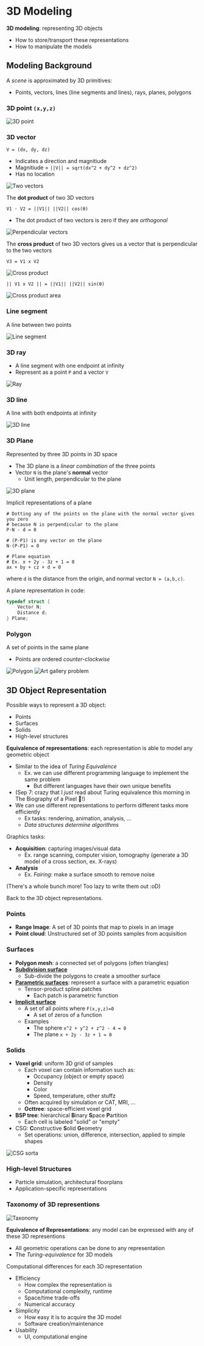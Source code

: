 # 3D Modeling

**3D modeling**: representing 3D objects
* How to store/transport these representations
* How to manipulate the models

## Modeling Background

A *scene* is approximated by 3D primitives:
* Points, vectors, lines (line segments and lines), rays, planes, polygons

### 3D point `(x,y,z)`

![3D point](images/3d-point.png)

### 3D vector

`V = (dx, dy, dz)`
* Indicates a direction and magnitiude
* Magnitiude = `||V|| = sqrt(dx^2 + dy^2 + dz^2)`
* Has no location

![Two vectors](images/two-vectors.png)

The **dot product** of two 3D vectors
```
V1 ⋅ V2 = ||V1|| ||V2|| cos(θ)
```
*  The dot product of two vectors is zero if they are *orthogonal*

![Perpendicular vectors](images/perpendicular-vectors.png)

The **cross product** of two 3D vectors gives us a vector that is perpendicular to the two vectors
```
V3 = V1 x V2 
``` 
![Cross product](images/cross-product.png)

```
|| V1 x V2 || = ||V1|| ||V2|| sin(θ)
```
![Cross product area](images/cross-product-area.png)

### Line segment
A line between two points

![Line segment](images/line-segment.png)

### 3D ray
* A line segment with one endpoint at infinity
* Represent as a point `P` and a vector `V`

![Ray](images/ray.png)

### 3D line
A line with both endpoints at infinity

![3D line](images/line.png)

### 3D Plane
Represented by three 3D points in 3D space
* The 3D plane is a *linear combination* of the three points
* Vector `N` is the plane's **normal** vector
  * Unit length, perpendicular to the plane

![3D plane](images/plane.png)

Implicit representations of a plane ️
```
# Dotting any of the points on the plane with the normal vector gives you zero
# because N is perpendicular to the plane
P⋅N - d = 0

# (P-P1) is any vector on the plane
N⋅(P-P1) = 0

# Plane equation
# Ex. x + 2y - 3z + 1 = 0
ax + by + cz + d = 0
```

where `d` is the distance from the origin, and normal vector `N = (a,b,c)`.

A plane representation in code:
```cpp
typedef struct {
    Vector N;
    Distance d;
} Plane;
```

### Polygon
A set of points in the same plane
* Points are ordered *counter-clockwise*

![Polygon](images/polygon.png)
![Art gallery problem](images/art-gallery-problem.png)

## 3D Object Representation
Possible ways to represent a 3D object:
* Points
* Surfaces
* Solids
* High-level structures

**Equivalence of representations**: each representation is able to model any geometric object
* Similar to the idea of *Turing Equivalence*
  * Ex. we can use different programming language to implement the same problem
    * But different languages have their own unique benefits
* (Sep 7: crazy that I *just* read about Turing equivalence this morning in The Biography of a Pixel 🤖!)
* We can use different representations to perform different tasks more efficiently
  * Ex tasks: rendering, animation, analysis, ...
  * *Data structures determine algorithms*

Graphics tasks:
* **Acquisition**: capturing images/visual data
  * Ex. range scanning, computer vision, tomography (generate a 3D model of a cross section, ex. X-rays)
* **Analysis**
  * Ex. *Fairing*: make a surface smooth to remove noise

(There's a whole bunch more! Too lazy to write them out :oD)

Back to the 3D object representations.

### Points

* **Range Image**: A set of 3D points that map to pixels in an image
* **Point cloud**: Unstructured set of 3D points samples from acquisition

### Surfaces

* **Polygon mesh**: a connected set of polygons (often triangles)
* [**Subdivision surface**](https://en.wikipedia.org/wiki/Subdivision_surface)
  * Sub-divide the polygons to create a smoother surface
* [**Parametric surfaces**](https://en.wikipedia.org/wiki/Parametric_surface#:~:text=A%20parametric%20surface%20is%20a,as%20well%20as%20implicit%20representation.): represent a surface with a parametric equation
  * Tensor-product spline patches
    * Each patch is parametric function
* [**Implicit surface**](https://en.wikipedia.org/wiki/Implicit_surface)
  * A set of all points where `F(x,y,z)=0`
    * A set of zeros of a function
  * Examples
    * The sphere `x^2 + y^2 + z^2 - 4 = 0`
    * The plane `x + 2y - 3z + 1 = 0`

### Solids

* **Voxel grid**: uniform 3D grid of samples
  * Each voxel can contain information such as:
    * Occupancy (object or empty space)
    * Density
    * Color
    * Speed, temperature, other stuffz
  * Often acquired by simulation or CAT, MRI, ...
  * **Octtree**: space-efficient voxel grid
 * **BSP tree**: hierarchical **B**inary **S**pace **P**artition
   * Each cell is labeled "solid" or "empty"
* CSG: **C**onstructive **S**olid **G**eometry
  * Set operations: union, difference, intersection, applied to simple shapes

![CSG sorta](images/csg.png)

### High-level Structures
* Particle simulation, architectural floorplans
* Application-specific representations

### Taxonomy of 3D representions

![Taxonomy](images/3d-shape-taxonomy.png)

**Equivalence of Representations**: any model can be expressed with any of these 3D representions
* All geometric operations can be done to any representation
* The *Turing-equivalence* for 3D models

Computational differences for each 3D representation
* Efficiency
  *  How complex the representation is
  *  Computational complexity, runtime
  *  Space/time trade-offs
  *  Numerical accuracy
*  Simplicity
   *  How easy it is to acquire the 3D model
   *  Software creation/maintenance
*  Usability
   *  UI, computational engine

